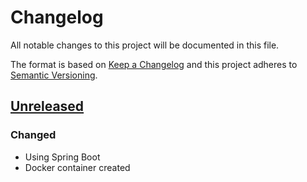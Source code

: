 # Changelog
All notable changes to this project will be documented in this file.

The format is based on [Keep a Changelog](http://keepachangelog.com/en/1.0.0/)
and this project adheres to [Semantic Versioning](http://semver.org/spec/v2.0.0.html).

## [Unreleased]
### Changed
- Using Spring Boot
- Docker container created

[Unreleased]: https://github.com/ACWI-SSWD/nldi-services/compare/nldi-services-0.7.0...master
